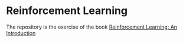 # Reinforcement Learning
The repository is the exercise of the book [Reinforcement Learning: An Introduction](https://www.amazon.co.jp/exec/obidos/ASIN/0262039249/hatena-blog-22/)